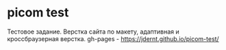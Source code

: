 # picom test
Тестовое задание. Верстка сайта по макету, адаптивная и кроссбраузерная верстка. gh-pages - https://jdernt.github.io/picom-test/
